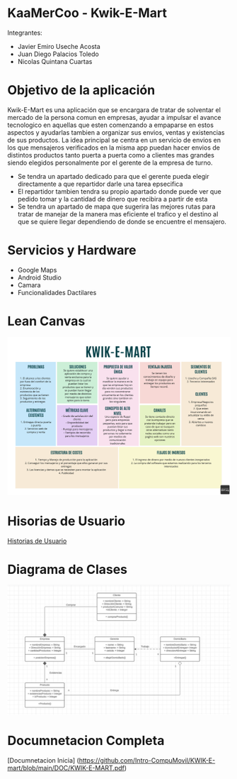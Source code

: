 # KaaMerCoo - Kwik-E-Mart 

Integrantes:

* Javier Emiro Useche Acosta
* Juan Diego Palacios Toledo
* Nicolas Quintana Cuartas

# Objetivo de la aplicación

Kwik-E-Mart es una aplicación que se encargara de tratar de solventar el mercado de la persona comun en empresas, ayudar a impulsar el avance tecnologico en aquellas que esten comenzando a empaparse en estos aspectos y ayudarlas tambien a organizar sus envios, ventas y existencias de sus productos. La idea principal se centra en un servicio de envios en los que mensajeros verificados en la misma app puedan hacer envios de distintos productos tanto puerta a puerta como a clientes mas grandes siendo elegidos personalmente por el gerente de la empresa de turno.


* Se tendra un apartado dedicado para que el gerente pueda elegir directamente a que repartidor darle una tarea epsecifica
* El repartidor tambien tendra su propio apartado donde puede ver que pedido tomar y la cantidad de dinero que recibira a partir de esta 
* Se tendra un apartado de mapa que sugerira las mejores rutas para tratar de manejar de la manera mas eficiente el trafico y el destino al que se quiere llegar dependiendo de donde se encuentre el mensajero.

# Servicios y Hardware

* Google Maps
* Android Studio
* Camara 
* Funcionalidades Dactilares

# Lean Canvas
![](https://github.com/Intro-CompuMovil/KWIK-E-mart/blob/main/DOC/img/leanCanvas.jpg)

# Hisorias de Usuario
[Historias de Usuario](https://github.com/Intro-CompuMovil/KWIK-E-mart/blob/main/DOC/Historias%20de%20Usuario.pdf)

# Diagrama de Clases
![](https://github.com/Intro-CompuMovil/KWIK-E-mart/blob/main/DOC/img/DiagramaClases.jpg)

# Documnetacion Completa 
[Documnetacion Inicia] (https://github.com/Intro-CompuMovil/KWIK-E-mart/blob/main/DOC/KWIK-E-MART.pdf)
